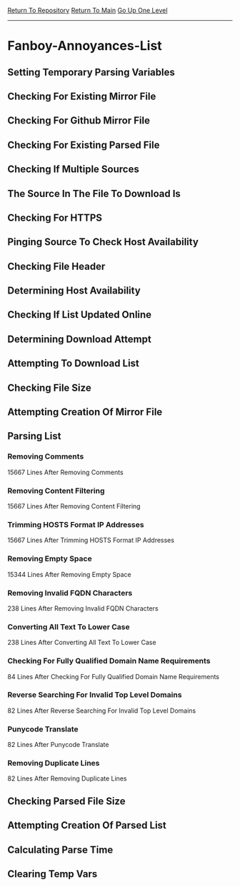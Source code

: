 [Return To Repository](https://github.com/bast69/piholeparser/)
[Return To Main](https://github.com/bast69/piholeparser/blob/master/RecentRunLogs/Mainlog.md)
[Go Up One Level](https://github.com/bast69/piholeparser/blob/master/RecentRunLogs/TopLevelScripts/30-Processing-External-Blacklists.md)
____________________________________
# Fanboy-Annoyances-List
## Setting Temporary Parsing Variables
## Checking For Existing Mirror File
## Checking For Github Mirror File
## Checking For Existing Parsed File
## Checking If Multiple Sources
## The Source In The File To Download Is
## Checking For HTTPS
## Pinging Source To Check Host Availability
## Checking File Header
## Determining Host Availability
## Checking If List Updated Online
## Determining Download Attempt
## Attempting To Download List
## Checking File Size
## Attempting Creation Of Mirror File
## Parsing List
### Removing Comments
15667 Lines After Removing Comments
### Removing Content Filtering
15667 Lines After Removing Content Filtering
### Trimming HOSTS Format IP Addresses
15667 Lines After Trimming HOSTS Format IP Addresses
### Removing Empty Space
15344 Lines After Removing Empty Space
### Removing Invalid FQDN Characters
238 Lines After Removing Invalid FQDN Characters
### Converting All Text To Lower Case
238 Lines After Converting All Text To Lower Case
### Checking For Fully Qualified Domain Name Requirements
84 Lines After Checking For Fully Qualified Domain Name Requirements
### Reverse Searching For Invalid Top Level Domains
82 Lines After Reverse Searching For Invalid Top Level Domains
### Punycode Translate
82 Lines After Punycode Translate
### Removing Duplicate Lines
82 Lines After Removing Duplicate Lines
## Checking Parsed File Size
## Attempting Creation Of Parsed List
## Calculating Parse Time
## Clearing Temp Vars
